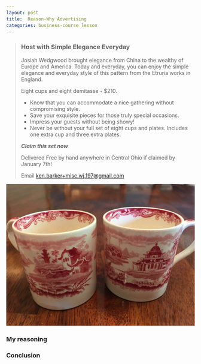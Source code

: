 ```yaml
---
layout: post
title:  Reason-Why Advertising
categories: business-course lesson
---
```


> ### Host with Simple Elegance Everyday
> 
> Josiah Wedgwood brought elegance from China to the wealthy of Europe and America.  Today and everyday, you can enjoy the simple elegance and everyday style of this pattern from the Etruria works in England.
> 
> Eight cups and eight demitasse - $210.
> 
> - Know that you can accommodate a nice gathering without compromising style.
> - Save your exquisite pieces for those truly special occasions.
> - Impress your guests without being showy!
> - Never be without your full set of eight cups and plates.  Includes one extra cup and three extra plates.
> 
> ___Claim this set now___
> 
> Delivered Free by hand anywhere in Central Ohio if claimed by January 7th!
>
> Email ken.barker+misc.wj.197@gmail.com

![Two cups!](/assets/two-cups.jpg)



### My reasoning


### Conclusion

